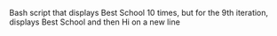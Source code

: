 Bash script that displays Best School 10 times, but for the 9th iteration, displays Best School and then Hi on a new line
